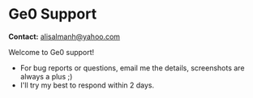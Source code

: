 # Ge0 Support

**Contact:** alisalmanh@yahoo.com

Welcome to Ge0 support!  
- For bug reports or questions, email me the details, screenshots are always a plus ;)  
- I'll try my best to respond within 2 days.
